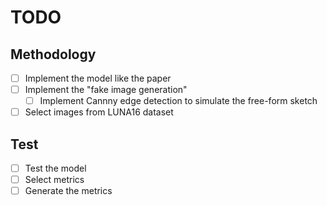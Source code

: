 # TODO

## Methodology
- [ ] Implement the model like the paper
- [ ] Implement the "fake image generation"
  - [ ] Implement Cannny edge detection to simulate the free-form sketch
- [ ] Select images from LUNA16 dataset

## Test
- [ ] Test the model
- [ ] Select metrics
- [ ] Generate the metrics
